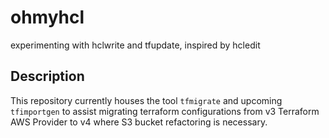 # ohmyhcl
experimenting with hclwrite and tfupdate, inspired by hcledit

## Description

This repository currently houses the tool `tfmigrate` and upcoming `tfimportgen` to assist migrating terraform configurations from v3 Terraform AWS Provider to v4 where S3 bucket refactoring is necessary.
